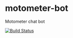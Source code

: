 # motometer-bot
Motometer chat bot

[![Build Status](https://travis-ci.com/motometer/motometer-bot.svg?branch=master)](https://travis-ci.com/motometer/motometer-bot)
